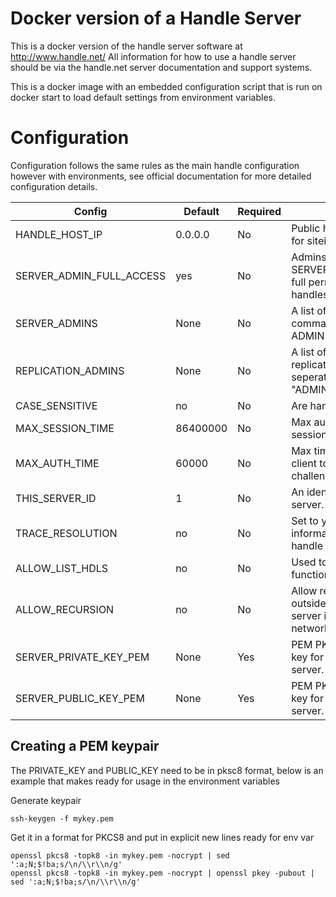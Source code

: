 # Docker version of a Handle Server

This is a docker version of the handle server software at http://www.handle.net/
All information for how to use a handle server should be via the handle.net
server documentation and support systems.

This is a docker image with an embedded configuration script that is run on docker
start to load default settings from environment variables.

# Configuration
Configuration follows the same rules as the main handle configuration however with environments, see official documentation for more detailed configuration details.

| Config                        | Default       | Required  | Description
| ------                        | -------       | --------  | -----------
| HANDLE_HOST_IP                | 0.0.0.0       | No        | Public handle host ip used for siteinfo
| SERVER_ADMIN_FULL_ACCESS      | yes           | No        | Admins listed in SERVER_ADMINS will have full permissions over all handles on the server
| SERVER_ADMINS                 | None          | No        | A list of handle admins comma seperated e.g. ADMIN1,ADMIN2,ADMIN3
| REPLICATION_ADMINS            | None          | No        | A list of handle admins for replication comma seperated e.g. "ADMIN1,ADMIN2,ADMIN3"
| CASE_SENSITIVE                | no            | No        | Are handles case sensitive
| MAX_SESSION_TIME              | 86400000      | No        | Max authenticated client session time in ms.
| MAX_AUTH_TIME                 | 60000         | No        | Max time to wait for for client to respond to auth challenge.
| THIS_SERVER_ID                | 1             | No        | An identifier for this handle server.
| TRACE_RESOLUTION              | no            | No        | Set to yes for debugging information to be logged for handle resolution.
| ALLOW_LIST_HDLS               | no            | No        | Used to disable list_handles functionality.
| ALLOW_RECURSION               | no            | No        | Allow recursive lookup outside of this handle server into global handle network.
| SERVER_PRIVATE_KEY_PEM        | None          | Yes       | PEM PKCS8 format private key for encryption on the server.
| SERVER_PUBLIC_KEY_PEM         | None          | Yes       | PEM PKCS8 format public key for encryption on the server.

## Creating a PEM keypair

The PRIVATE_KEY and PUBLIC_KEY need to be in pksc8 format, below is an example that makes ready for usage in the environment variables

Generate keypair

    ssh-keygen -f mykey.pem

Get it in a format for PKCS8 and put in explicit new lines ready for env var

    openssl pkcs8 -topk8 -in mykey.pem -nocrypt | sed ':a;N;$!ba;s/\n/\\r\\n/g'
    openssl pkcs8 -topk8 -in mykey.pem -nocrypt | openssl pkey -pubout | sed ':a;N;$!ba;s/\n/\\r\\n/g'